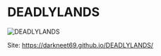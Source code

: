 # DEADLYLANDS
![DEADLYLANDS](https://github.com/DARKNEET69/DEADLYLANDS/blob/main/Resources/Pictures/art.png)

Site:
https://darkneet69.github.io/DEADLYLANDS/
